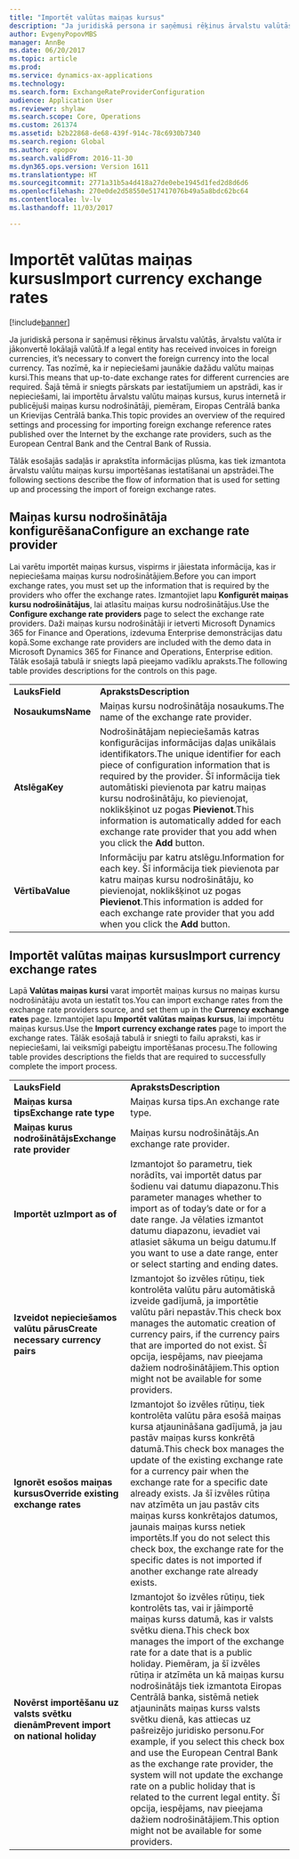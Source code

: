 ```yaml
---
title: "Importēt valūtas maiņas kursus"
description: "Ja juridiskā persona ir saņēmusi rēķinus ārvalstu valūtās, ārvalstu valūta ir jākonvertē lokālajā valūtā. Tas nozīmē, ka ir nepieciešami jaunākie dažādu valūtu maiņas kursi. Šajā tēmā ir sniegts pārskats par iestatījumiem un apstrādi, kas ir nepieciešami, lai importētu ārvalstu valūtu maiņas kursus, kurus internetā ir publicējuši maiņas kursu nodrošinātāji, piemēram, Eiropas Centrālā banka un Krievijas Centrālā banka."
author: EvgenyPopovMBS
manager: AnnBe
ms.date: 06/20/2017
ms.topic: article
ms.prod: 
ms.service: dynamics-ax-applications
ms.technology: 
ms.search.form: ExchangeRateProviderConfiguration
audience: Application User
ms.reviewer: shylaw
ms.search.scope: Core, Operations
ms.custom: 261374
ms.assetid: b2b22868-de68-439f-914c-78c6930b7340
ms.search.region: Global
ms.author: epopov
ms.search.validFrom: 2016-11-30
ms.dyn365.ops.version: Version 1611
ms.translationtype: HT
ms.sourcegitcommit: 2771a31b5a4d418a27de0ebe1945d1fed2d8d6d6
ms.openlocfilehash: 270e0de2d58550e517417076b49a5a8bdc62bc64
ms.contentlocale: lv-lv
ms.lasthandoff: 11/03/2017

---
```


# <a name="import-currency-exchange-rates"></a><span data-ttu-id="76200-105">Importēt valūtas maiņas kursus</span><span class="sxs-lookup"><span data-stu-id="76200-105">Import currency exchange rates</span></span>

[!include[banner](../includes/banner.md)]


<span data-ttu-id="76200-106">Ja juridiskā persona ir saņēmusi rēķinus ārvalstu valūtās, ārvalstu valūta ir jākonvertē lokālajā valūtā.</span><span class="sxs-lookup"><span data-stu-id="76200-106">If a legal entity has received invoices in foreign currencies, it’s necessary to convert the foreign currency into the local currency.</span></span> <span data-ttu-id="76200-107">Tas nozīmē, ka ir nepieciešami jaunākie dažādu valūtu maiņas kursi.</span><span class="sxs-lookup"><span data-stu-id="76200-107">This means that up-to-date exchange rates for different currencies are required.</span></span> <span data-ttu-id="76200-108">Šajā tēmā ir sniegts pārskats par iestatījumiem un apstrādi, kas ir nepieciešami, lai importētu ārvalstu valūtu maiņas kursus, kurus internetā ir publicējuši maiņas kursu nodrošinātāji, piemēram, Eiropas Centrālā banka un Krievijas Centrālā banka.</span><span class="sxs-lookup"><span data-stu-id="76200-108">This topic provides an overview of the required settings and processing for importing foreign exchange reference rates published over the Internet by the exchange rate providers, such as the European Central Bank and the Central Bank of Russia.</span></span>

<span data-ttu-id="76200-109">Tālāk esošajās sadaļās ir aprakstīta informācijas plūsma, kas tiek izmantota ārvalstu valūtu maiņas kursu importēšanas iestatīšanai un apstrādei.</span><span class="sxs-lookup"><span data-stu-id="76200-109">The following sections describe the flow of information that is used for setting up and processing the import of foreign exchange rates.</span></span>

## <a name="configure-an-exchange-rate-provider"></a><span data-ttu-id="76200-110">Maiņas kursu nodrošinātāja konfigurēšana</span><span class="sxs-lookup"><span data-stu-id="76200-110">Configure an exchange rate provider</span></span>
<span data-ttu-id="76200-111">Lai varētu importēt maiņas kursus, vispirms ir jāiestata informācija, kas ir nepieciešama maiņas kursu nodrošinātājiem.</span><span class="sxs-lookup"><span data-stu-id="76200-111">Before you can import exchange rates, you must set up the information that is required by the providers who offer the exchange rates.</span></span> <span data-ttu-id="76200-112">Izmantojiet lapu **Konfigurēt maiņas kursu nodrošinātājus**, lai atlasītu maiņas kursu nodrošinātājus.</span><span class="sxs-lookup"><span data-stu-id="76200-112">Use the **Configure exchange rate providers** page to select the exchange rate providers.</span></span> <span data-ttu-id="76200-113">Daži maiņas kursu nodrošinātāji ir ietverti Microsoft Dynamics 365 for Finance and Operations, izdevuma Enterprise demonstrācijas datu kopā.</span><span class="sxs-lookup"><span data-stu-id="76200-113">Some exchange rate providers are included with the demo data in Microsoft Dynamics 365 for Finance and Operations, Enterprise edition.</span></span> <span data-ttu-id="76200-114">Tālāk esošajā tabulā ir sniegts lapā pieejamo vadīklu apraksts.</span><span class="sxs-lookup"><span data-stu-id="76200-114">The following table provides descriptions for the controls on this page.</span></span>

|           |                                                                                                                                                                                                                             |
|-----------|-----------------------------------------------------------------------------------------------------------------------------------------------------------------------------------------------------------------------------|
| <span data-ttu-id="76200-115">**Lauks**</span><span class="sxs-lookup"><span data-stu-id="76200-115">**Field**</span></span> | <span data-ttu-id="76200-116">**Apraksts**</span><span class="sxs-lookup"><span data-stu-id="76200-116">**Description**</span></span>                                                                                                                                                                                                             |
| <span data-ttu-id="76200-117">**Nosaukums**</span><span class="sxs-lookup"><span data-stu-id="76200-117">**Name**</span></span>  | <span data-ttu-id="76200-118">Maiņas kursu nodrošinātāja nosaukums.</span><span class="sxs-lookup"><span data-stu-id="76200-118">The name of the exchange rate provider.</span></span>                                                                                                                                                                                     |
| <span data-ttu-id="76200-119">**Atslēga**</span><span class="sxs-lookup"><span data-stu-id="76200-119">**Key**</span></span>   | <span data-ttu-id="76200-120">Nodrošinātājam nepieciešamās katras konfigurācijas informācijas daļas unikālais identifikators.</span><span class="sxs-lookup"><span data-stu-id="76200-120">The unique identifier for each piece of configuration information that is required by the provider.</span></span> <span data-ttu-id="76200-121">Šī informācija tiek automātiski pievienota par katru maiņas kursu nodrošinātāju, ko pievienojat, noklikšķinot uz pogas **Pievienot**.</span><span class="sxs-lookup"><span data-stu-id="76200-121">This information is automatically added for each exchange rate provider that you add when you click the **Add** button.</span></span> |
| <span data-ttu-id="76200-122">**Vērtība**</span><span class="sxs-lookup"><span data-stu-id="76200-122">**Value**</span></span> | <span data-ttu-id="76200-123">Informāciju par katru atslēgu.</span><span class="sxs-lookup"><span data-stu-id="76200-123">Information for each key.</span></span> <span data-ttu-id="76200-124">Šī informācija tiek pievienota par katru maiņas kursu nodrošinātāju, ko pievienojat, noklikšķinot uz pogas **Pievienot**.</span><span class="sxs-lookup"><span data-stu-id="76200-124">This information is added for each exchange rate provider that you add when you click the **Add** button.</span></span>                                                                                         |

## <a name="import-currency-exchange-rates"></a><span data-ttu-id="76200-125">Importēt valūtas maiņas kursus</span><span class="sxs-lookup"><span data-stu-id="76200-125">Import currency exchange rates</span></span>
<span data-ttu-id="76200-126">Lapā **Valūtas maiņas kursi** varat importēt maiņas kursus no maiņas kursu nodrošinātāju avota un iestatīt tos.</span><span class="sxs-lookup"><span data-stu-id="76200-126">You can import exchange rates from the exchange rate providers source, and set them up in the **Currency exchange rates** page.</span></span> <span data-ttu-id="76200-127">Izmantojiet lapu **Importēt valūtas maiņas kursus**, lai importētu maiņas kursus.</span><span class="sxs-lookup"><span data-stu-id="76200-127">Use the **Import currency exchange rates** page to import the exchange rates.</span></span> <span data-ttu-id="76200-128">Tālāk esošajā tabulā ir sniegti to failu apraksti, kas ir nepieciešami, lai veiksmīgi pabeigtu importēšanas procesu.</span><span class="sxs-lookup"><span data-stu-id="76200-128">The following table provides descriptions the fields that are required to successfully complete the import process.</span></span>

|                                        |                                                                                                                                                                                                                                                                                                                                                                             |
|----------------------------------------|-----------------------------------------------------------------------------------------------------------------------------------------------------------------------------------------------------------------------------------------------------------------------------------------------------------------------------------------------------------------------------|
| <span data-ttu-id="76200-129">**Lauks**</span><span class="sxs-lookup"><span data-stu-id="76200-129">**Field**</span></span>                              | <span data-ttu-id="76200-130">**Apraksts**</span><span class="sxs-lookup"><span data-stu-id="76200-130">**Description**</span></span>                                                                                                                                                                                                                                                                                                                                                             |
| <span data-ttu-id="76200-131">**Maiņas kursa tips**</span><span class="sxs-lookup"><span data-stu-id="76200-131">**Exchange rate type**</span></span>                 | <span data-ttu-id="76200-132">Maiņas kursa tips.</span><span class="sxs-lookup"><span data-stu-id="76200-132">An exchange rate type.</span></span>                                                                                                                                                                                                                                                                                                                                                      |
| <span data-ttu-id="76200-133">**Maiņas kurus nodrošinātājs**</span><span class="sxs-lookup"><span data-stu-id="76200-133">**Exchange rate provider**</span></span>             | <span data-ttu-id="76200-134">Maiņas kursu nodrošinātājs.</span><span class="sxs-lookup"><span data-stu-id="76200-134">An exchange rate provider.</span></span>                                                                                                                                                                                                                                                                                                                                                  |
| <span data-ttu-id="76200-135">**Importēt uz**</span><span class="sxs-lookup"><span data-stu-id="76200-135">**Import as of**</span></span>                       | <span data-ttu-id="76200-136">Izmantojot šo parametru, tiek norādīts, vai importēt datus par šodienu vai datumu diapazonu.</span><span class="sxs-lookup"><span data-stu-id="76200-136">This parameter manages whether to import as of today’s date or for a date range.</span></span> <span data-ttu-id="76200-137">Ja vēlaties izmantot datumu diapazonu, ievadiet vai atlasiet sākuma un beigu datumu.</span><span class="sxs-lookup"><span data-stu-id="76200-137">If you want to use a date range, enter or select starting and ending dates.</span></span>                                                                                                                                                                                                                |
| <span data-ttu-id="76200-138">**Izveidot nepieciešamos valūtu pārus**</span><span class="sxs-lookup"><span data-stu-id="76200-138">**Create necessary currency pairs**</span></span>    | <span data-ttu-id="76200-139">Izmantojot šo izvēles rūtiņu, tiek kontrolēta valūtu pāru automātiskā izveide gadījumā, ja importētie valūtu pāri nepastāv.</span><span class="sxs-lookup"><span data-stu-id="76200-139">This check box manages the automatic creation of currency pairs, if the currency pairs that are imported do not exist.</span></span> <span data-ttu-id="76200-140">Šī opcija, iespējams, nav pieejama dažiem nodrošinātājiem.</span><span class="sxs-lookup"><span data-stu-id="76200-140">This option might not be available for some providers.</span></span>                                                                                                                                                                                               |
| <span data-ttu-id="76200-141">**Ignorēt esošos maiņas kursus**</span><span class="sxs-lookup"><span data-stu-id="76200-141">**Override existing exchange rates**</span></span>   | <span data-ttu-id="76200-142">Izmantojot šo izvēles rūtiņu, tiek kontrolēta valūtu pāra esošā maiņas kursa atjaunināšana gadījumā, ja jau pastāv maiņas kurss konkrētā datumā.</span><span class="sxs-lookup"><span data-stu-id="76200-142">This check box manages the update of the existing exchange rate for a currency pair when the exchange rate for a specific date already exists.</span></span> <span data-ttu-id="76200-143">Ja šī izvēles rūtiņa nav atzīmēta un jau pastāv cits maiņas kurss konkrētajos datumos, jaunais maiņas kurss netiek importēts.</span><span class="sxs-lookup"><span data-stu-id="76200-143">If you do not select this check box, the exchange rate for the specific dates is not imported if another exchange rate already exists.</span></span>                                                                                       |
| <span data-ttu-id="76200-144">**Novērst importēšanu uz valsts svētku dienām**</span><span class="sxs-lookup"><span data-stu-id="76200-144">**Prevent import on national holiday**</span></span> | <span data-ttu-id="76200-145">Izmantojot šo izvēles rūtiņu, tiek kontrolēts tas, vai ir jāimportē maiņas kurss datumā, kas ir valsts svētku diena.</span><span class="sxs-lookup"><span data-stu-id="76200-145">This check box manages the import of the exchange rate for a date that is a public holiday.</span></span> <span data-ttu-id="76200-146">Piemēram, ja šī izvēles rūtiņa ir atzīmēta un kā maiņas kursu nodrošinātājs tiek izmantota Eiropas Centrālā banka, sistēmā netiek atjaunināts maiņas kurss valsts svētku dienā, kas attiecas uz pašreizējo juridisko personu.</span><span class="sxs-lookup"><span data-stu-id="76200-146">For example, if you select this check box and use the European Central Bank as the exchange rate provider, the system will not update the exchange rate on a public holiday that is related to the current legal entity.</span></span> <span data-ttu-id="76200-147">Šī opcija, iespējams, nav pieejama dažiem nodrošinātājiem.</span><span class="sxs-lookup"><span data-stu-id="76200-147">This option might not be available for some providers.</span></span> |






